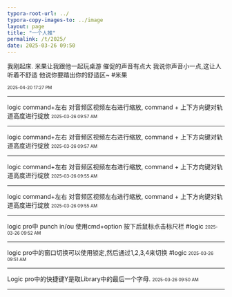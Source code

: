 ```yaml
---
typora-root-url: ../
typora-copy-images-to: ../image
layout: page 
title: "一个人推"
permalink: /t/2025/
date: 2025-03-26 09:50
---
```


我刚起床.
米果让我跟他一起玩桌游
催促的声音有点大
我说你声音小一点,这让人听着不舒适
他说你要踏出你的舒适区~
#米果

<font size="1">2025-04-20 17:27 PM</font>
<hr>

logic command+左右 对音频区视频左右进行缩放, command + 上下方向键对轨道高度进行绽放
<font size="1">2025-03-26 09:57 AM</font>
<hr>

logic command+左右 对音频区视频左右进行缩放, command + 上下方向键对轨道高度进行绽放
<font size="1">2025-03-26 09:57 AM</font>
<hr>

logic command+左右 对音频区视频左右进行缩放, command + 上下方向键对轨道高度进行绽放
<font size="1">2025-03-26 09:55 AM</font>
<hr>

logic command+左右 对音频区视频左右进行缩放, command + 上下方向键对轨道高度进行绽放
<font size="1">2025-03-26 09:55 AM</font>
<hr>

logic pro中 punch in/ou 使用cmd+option 按下后鼠标点击标尺栏 #logic
<font size="1">2025-03-26 09:52 AM</font>
<hr>

logic pro中的窗口切换可以使用锁定,然后通过1,2,3,4来切换  #logic
<font size="1">2025-03-26 09:51 AM</font>
<hr>

 Logic pro中的快捷键Y是取Library中的最后一个字母.
<font size="1">2025-03-26 09:50 AM</font>
<hr>

